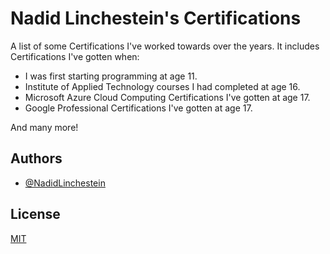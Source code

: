 # Nadid Linchestein's Certifications

A list of some Certifications I've worked towards over the years. It includes Certifications I've gotten when:

- I was first starting programming at age 11.
- Institute of Applied Technology courses I had completed at age 16.
- Microsoft Azure Cloud Computing Certifications I've gotten at age 17.
- Google Professional Certifications I've gotten at age 17.

And many more!

## Authors

- [@NadidLinchestein](https://github.com/NadidLinchestein)

## License

[MIT](https://choosealicense.com/licenses/mit/)
